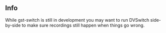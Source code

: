 ## Info ##

While gst-switch is still in development you may want to run DVSwitch side-by-side to make sure recordings still happen when things go wrong.
